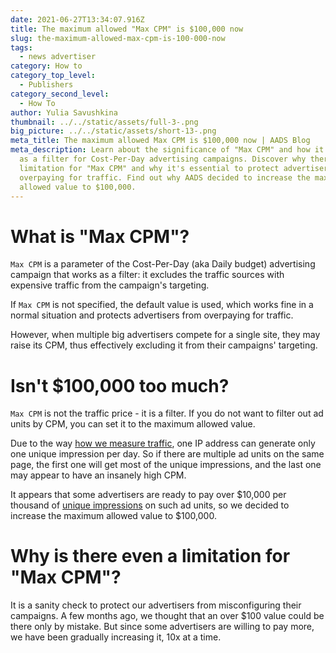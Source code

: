 ```yaml
---
date: 2021-06-27T13:34:07.916Z
title: The maximum allowed "Max CPM" is $100,000 now
slug: the-maximum-allowed-max-cpm-is-100-000-now
tags:
  - news advertiser
category: How to
category_top_level:
  - Publishers
category_second_level:
  - How To
author: Yulia Savushkina
thumbnail: ../../static/assets/full-3-.png
big_picture: ../../static/assets/short-13-.png
meta_title: The maximum allowed Max CPM is $100,000 now | AADS Blog
meta_description: Learn about the significance of "Max CPM" and how it functions
  as a filter for Cost-Per-Day advertising campaigns. Discover why there is a
  limitation for "Max CPM" and why it's essential to protect advertisers from
  overpaying for traffic. Find out why AADS decided to increase the maximum
  allowed value to $100,000.
---
```

# What is "Max CPM"?

`Max CPM` is a parameter of the Cost-Per-Day (aka Daily budget) advertising campaign that works as a filter: it excludes the traffic sources with expensive traffic from the campaign's targeting.

If `Max CPM` is not specified, the default value is used, which works fine in a normal situation and protects advertisers from overpaying for traffic.

However, when multiple big advertisers compete for a single site, they may raise its CPM, thus effectively excluding it from their campaigns' targeting.

# Isn't $100,000 too much?

`Max CPM` is not the traffic price - it is a filter. If you do not want to filter out ad units by CPM, you can set it to the maximum allowed value.

Due to the way [how we measure traffic](https://aads.com/blog/2018-10-04-counting-unique-impressions/), one IP address can generate only one unique impression per day. So if there are multiple ad units on the same page, the first one will get most of the unique impressions, and the last one may appear to have an insanely high CPM.

It appears that some advertisers are ready to pay over $10,000 per thousand of [unique impressions](https://aads.com/blog/counting-unique-impressions/) on such ad units, so we decided to increase the maximum allowed value to $100,000.

# Why is there even a limitation for "Max CPM"?

It is a sanity check to protect our advertisers from misconfiguring their campaigns. A few months ago, we thought that an over $100 value could be there only by mistake. But since some advertisers are willing to pay more, we have been gradually increasing it, 10x at a time.
